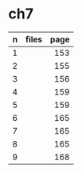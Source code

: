 # ch7

| n  | files | page |
| -: | :-    | -:   |
| 1  |       | 153  |
| 2  |       | 155  |
| 3  |       | 156  |
| 4  |       | 159  |
| 5  |       | 159  |
| 6  |       | 165  |
| 7  |       | 165  |
| 8  |       | 165  |
| 9  |       | 168  |
